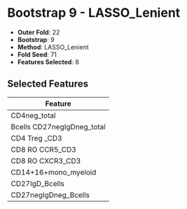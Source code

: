 # Bootstrap 9 - LASSO_Lenient

- **Outer Fold**: 22
- **Bootstrap**: 9
- **Method**: LASSO_Lenient
- **Fold Seed**: 71
- **Features Selected**: 8

## Selected Features

| Feature |
|---------|
| CD4neg_total |
| Bcells CD27negIgDneg_total |
| CD4 Treg _CD3 |
| CD8 RO CCR5_CD3 |
| CD8 RO CXCR3_CD3 |
| CD14+16+mono_myeloid |
| CD27IgD_Bcells |
| CD27negIgDneg_Bcells |
